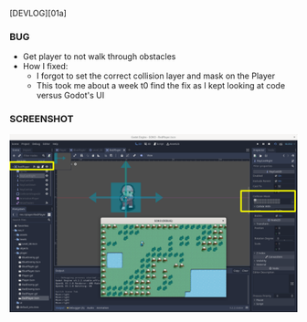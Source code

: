 [DEVLOG][01a]


### BUG

- Get player to not walk through obstacles
- How I fixed:
	- I forgot to set the correct collision layer and mask on the Player
	- This took me about a week t0 find the fix as I kept looking at code versus Godot's UI

### SCREENSHOT

![screenshot](images/devlog_01a_fix.png)